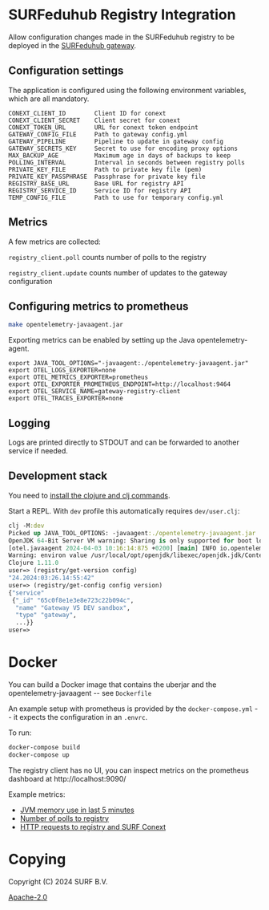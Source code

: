 <!--
SPDX-FileCopyrightText: 2024 SURF B.V.
SPDX-FileContributor: Joost Diepenmaat
SPDX-FileContributor: Remco van 't Veer

SPDX-License-Identifier: Apache-2.0
-->

# SURFeduhub Registry Integration

Allow configuration changes made in the SURFeduhub registry to be deployed in the [SURFeduhub gateway](https://github.com/SURF/eduhub-gateway).


## Configuration settings

The application is configured using the following environment
variables, which are all mandatory.

```
CONEXT_CLIENT_ID        Client ID for conext
CONEXT_CLIENT_SECRET    Client secret for conext
CONEXT_TOKEN_URL        URL for conext token endpoint
GATEWAY_CONFIG_FILE     Path to gateway config.yml
GATEWAY_PIPELINE        Pipeline to update in gateway config
GATEWAY_SECRETS_KEY     Secret to use for encoding proxy options
MAX_BACKUP_AGE          Maximum age in days of backups to keep
POLLING_INTERVAL        Interval in seconds between registry polls
PRIVATE_KEY_FILE        Path to private key file (pem)
PRIVATE_KEY_PASSPHRASE  Passphrase for private key file
REGISTRY_BASE_URL       Base URL for registry API
REGISTRY_SERVICE_ID     Service ID for registry API
TEMP_CONFIG_FILE        Path to use for temporary config.yml
```

## Metrics

A few metrics are collected:

`registry_client.poll` counts number of polls to the registry

`registry_client.update` counts number of updates to the gateway configuration

## Configuring metrics to prometheus

```sh
make opentelemetry-javaagent.jar
```

Exporting metrics can be enabled by setting up the Java opentelemetry-agent.

```
export JAVA_TOOL_OPTIONS="-javaagent:./opentelemetry-javaagent.jar"
export OTEL_LOGS_EXPORTER=none
export OTEL_METRICS_EXPORTER=prometheus
export OTEL_EXPORTER_PROMETHEUS_ENDPOINT=http://localhost:9464
export OTEL_SERVICE_NAME=gateway-registry-client
export OTEL_TRACES_EXPORTER=none
```

## Logging

Logs are printed directly to STDOUT and can be forwarded to another
service if needed.

## Development stack

You need to [install the clojure and clj
commands](https://clojure.org/guides/install_clojure).

Start a REPL. With `dev` profile this automatically requires `dev/user.clj`:

```clojure
clj -M:dev
Picked up JAVA_TOOL_OPTIONS: -javaagent:./opentelemetry-javaagent.jar
OpenJDK 64-Bit Server VM warning: Sharing is only supported for boot loader classes because bootstrap classpath has been appended
[otel.javaagent 2024-04-03 10:16:14:875 +0200] [main] INFO io.opentelemetry.javaagent.tooling.VersionLogger - opentelemetry-javaagent - version: 2.2.0
Warning: environ value /usr/local/opt/openjdk/libexec/openjdk.jdk/Contents/Home for key :java-home has been overwritten with /usr/local/Cellar/openjdk/21.0.2/libexec/openjdk.jdk/Contents/Home
Clojure 1.11.0
user=> (registry/get-version config)
"24.2024:03:26.14:55:42"
user=> (registry/get-config config version)
{"service"
 {"_id" "65c0f8e1e3e8e723c22b094c",
  "name" "Gateway V5 DEV sandbox",
  "type" "gateway",
  ...}}
user=>
```

# Docker

You can build a Docker image that contains the uberjar and the
opentelemetry-javaagent -- see `Dockerfile`

An example setup with prometheus is provided by the
`docker-compose.yml` -- it expects the configuration in an `.envrc`.

To run:

```sh
docker-compose build
docker-compose up
```

The registry client has no UI, you can inspect metrics on the
prometheus dashboard at http://localhost:9090/

Example metrics:

- [JVM memory use in last 5 minutes](http://localhost:9090/graph?g0.expr=jvm_memory_used_bytes&g0.tab=0&g0.stacked=0&g0.show_exemplars=0&g0.range_input=5m)
- [Number of polls to registry](http://localhost:9090/graph?g0.expr=registry_client_poll_total&g0.tab=0&g0.stacked=0&g0.show_exemplars=0&g0.range_input=5m)
- [HTTP requests to registry and SURF Conext](http://localhost:9090/graph?g0.expr=http_client_request_duration_seconds_count&g0.tab=1&g0.stacked=0&g0.show_exemplars=0&g0.range_input=5m)

# Copying

Copyright (C) 2024 SURF B.V.

[Apache-2.0](LICENSES/Apache-2.0.txt)
